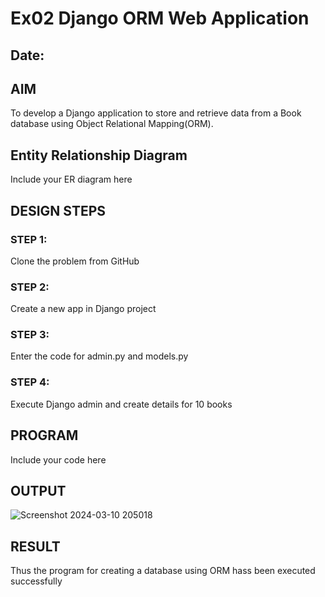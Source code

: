# Ex02 Django ORM Web Application
## Date: 

## AIM
To develop a Django application to store and retrieve data from a Book database using Object Relational Mapping(ORM).

## Entity Relationship Diagram

Include your ER diagram here

## DESIGN STEPS

### STEP 1:
Clone the problem from GitHub

### STEP 2:
Create a new app in Django project

### STEP 3:
Enter the code for admin.py and models.py

### STEP 4:
Execute Django admin and create details for 10 books

## PROGRAM

Include your code here

## OUTPUT
![Screenshot 2024-03-10 205018](https://github.com/04Varsha/ORM/assets/149035374/c86f25c9-a74a-4c06-abdb-17c107a46225)



## RESULT
Thus the program for creating a database using ORM hass been executed successfully
